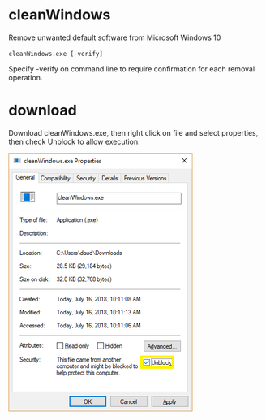 # cleanWindows
Remove unwanted default software from Microsoft Windows 10

`cleanWindows.exe [-verify]`

Specify -verify on command line to require confirmation for each removal operation.

# download

Download cleanWindows.exe, then right click on file and select properties, then check Unblock to allow execution.

![check Unblock](https://github.com/dragondaud/cleanWindows/blob/master/cleanWindows.png "Unblock")
